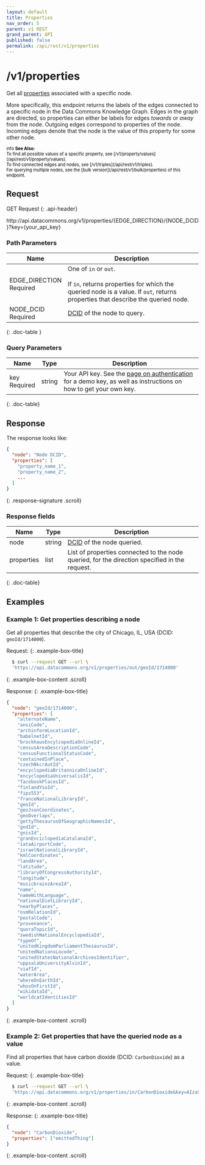 ```yaml
---
layout: default
title: Properties
nav_order: 5
parent: v1 REST
grand_parent: API
published: false
permalink: /api/rest/v1/properties
---
```


# /v1/properties

Get all [properties](/glossary.html#property) associated with a specific node.

More specifically, this endpoint returns the labels of the edges connected to a
specific node in the Data Commons Knowledge Graph. Edges in the graph are
directed, so properties can either be labels for edges _towards_ or _away_ from
the node. Outgoing edges correspond to properties of the node. Incoming edges
denote that the node is the value of this property for some other node.

<div markdown="span" class="alert alert-warning" role="alert" style="color:black; font-size: 0.8em">
    <span class="material-icons md-16">info </span><b>See Also:</b><br />
    To find all possible values of a specific property, see [/v1/property/values](/api/rest/v1/property/values).<br />
    To find connected edges and nodes, see [/v1/triples](/api/rest/v1/triples).<br />
    For querying multiple nodes, see the [bulk version](/api/rest/v1/bulk/properties) of this endpoint.
</div>

## Request

GET Request
{: .api-header}

<div class="api-signature">
http://api.datacommons.org/v1/properties/{EDGE_DIRECTION}/{NODE_DCID}?key={your_api_key}
</div>

<script src="/assets/js/syntax_highlighting.js"></script>

### Path Parameters

| Name                                                        | Description                                                                                                                                                           |
| ----------------------------------------------------------- | --------------------------------------------------------------------------------------------------------------------------------------------------------------------- |
| EDGE_DIRECTION <br /> <required-tag>Required</required-tag> | One of `in` or `out`. <br /><br />If `in`, returns properties for which the queried node is a value. If `out`, returns properties that describe the queried node. |
| NODE_DCID <br /> <required-tag>Required</required-tag>    | [DCID](/glossary.html#dcid) of the node to query.                                                                                                                   |
{: .doc-table }

### Query Parameters

| Name                                             | Type   | Description                                                                                                                                                     |
| ------------------------------------------------ | ------ | --------------------------------------------------------------------------------------------------------------------------------------------------------------- |
| key <br /> <required-tag>Required</required-tag> | string | Your API key. See the [page on authentication](/api/rest/v1/getting_started#authentication) for a demo key, as well as instructions on how to get your own key. |
{: .doc-table}

## Response

The response looks like:

```json
{
  "node": "Node DCID",
  "properties": [
    "property_name_1",
    "property_name_2",
    ...
  ]
}
```
{: .response-signature .scroll}

### Response fields

| Name       | Type   | Description                                                                                     |
| ---------- | ------ | ----------------------------------------------------------------------------------------------- |
| node     | string | [DCID](/glossary.html#dcid) of the node queried.                                              |
| properties | list   | List of properties connected to the node queried, for the direction specified in the request. |
{: .doc-table}

## Examples

### Example 1: Get properties describing a node

Get all properties that describe the city of Chicago, IL, USA (DCID:
`geoId/1714000`).

Request:
{: .example-box-title}

```bash
  $ curl --request GET --url \
  'https://api.datacommons.org/v1/properties/out/geoId/1714000'
```
{: .example-box-content .scroll}

Response:
{: .example-box-title}

```json
{
  "node": "geoId/1714000",
  "properties": [
    "alternateName",
    "ansiCode",
    "archinformLocationId",
    "babelnetId",
    "brockhausEncylcopediaOnlineId",
    "censusAreaDescriptionCode",
    "censusFunctionalStatusCode",
    "containedInPlace",
    "czechNkcrAutId",
    "encyclopediaBritannicaOnlineId",
    "encyclopediaUniversalisId",
    "facebookPlacesId",
    "finlandYsoId",
    "fips553",
    "franceNationalLibraryId",
    "geoId",
    "geoJsonCoordinates",
    "geoOverlaps",
    "gettyThesaurusOfGeographicNamesId",
    "gndId",
    "gnisId",
    "granEnciclopediaCatalanaId",
    "iataAirportCode",
    "israelNationalLibraryId",
    "kmlCoordinates",
    "landArea",
    "latitude",
    "libraryOfCongressAuthorityId",
    "longitude",
    "musicbrainzAreaId",
    "name",
    "nameWithLanguage",
    "nationalDietLibraryId",
    "nearbyPlaces",
    "osmRelationId",
    "postalCode",
    "provenance",
    "quoraTopicId",
    "swedishNationalEncyclopediaId",
    "typeOf",
    "unitedKingdomParliamentThesaurusId",
    "unitedNationsLocode",
    "unitedStatesNationalArchivesIdentifier",
    "uppsalaUniversityAlvinId",
    "viafId",
    "waterArea",
    "whereOnEarthId",
    "whosOnFirstId",
    "wikidataId",
    "worldcatIdentitiesId"
  ]
}
```
{: .example-box-content .scroll}

### Example 2: Get properties that have the queried node as a value

Find all properties that have carbon dioxide (DCID: `CarbonDioxide`) as a value.

Request:
{: .example-box-title}

```bash
  $ curl --request GET --url \
  'https://api.datacommons.org/v1/properties/in/CarbonDioxide&key=AIzaSyCTI4Xz-UW_G2Q2RfknhcfdAnTHq5X5XuI'
```
{: .example-box-content .scroll}

Response:
{: .example-box-title}

```json
{
  "node": "CarbonDioxide",
  "properties": ["emittedThing"]
}
```
{: .example-box-content .scroll}
